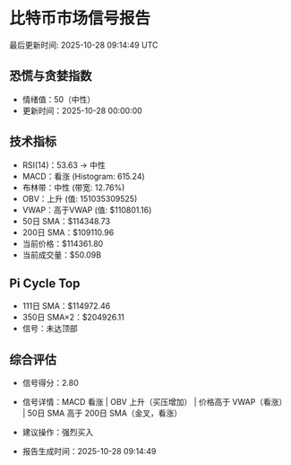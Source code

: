 # 比特币市场信号报告

最后更新时间: 2025-10-28 09:14:49 UTC

## 恐慌与贪婪指数
- 情绪值：50（中性）
- 更新时间：2025-10-28 00:00:00

## 技术指标
- RSI(14)：53.63 → 中性
- MACD：看涨 (Histogram: 615.24)
- 布林带：中性 (带宽: 12.76%)
- OBV：上升 (值: 151035309525)
- VWAP：高于VWAP (值: $110801.16)
- 50日 SMA：$114348.73
- 200日 SMA：$109110.96
- 当前价格：$114361.80
- 当前成交量：$50.09B

## Pi Cycle Top
- 111日 SMA：$114972.46
- 350日 SMA×2：$204926.11
- 信号：未达顶部

## 综合评估
- 信号得分：2.80
- 信号详情：MACD 看涨 | OBV 上升（买压增加） | 价格高于 VWAP（看涨） | 50日 SMA 高于 200日 SMA（金叉，看涨）
- 建议操作：强烈买入

- 报告生成时间：2025-10-28 09:14:49